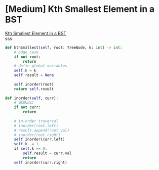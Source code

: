 # \[Medium\] Kth Smallest Element in a BST

[Kth Smallest Element in a BST](https://leetcode.com/problems/kth-smallest-element-in-a-bst/)  
sss

```python
def kthSmallest(self, root: TreeNode, k: int) -> int:
    # edge case
    if not root:
        return 
    # defie global variables
    self.k = k
    self.result = None
                            
    self.inorder(root)
    return self.result
    
def inorder(self, curr):
    # 遞歸出口
    if not curr:
        return
    
    # in-order traversal
    # inorder(root.left)
    # result.append(root.val)
    # inorder(root.right)
    self.inorder(curr.left)
    self.k -= 1
    if self.k == 0:
        self.result = curr.val
        return
    self.inorder(curr.right)
```







